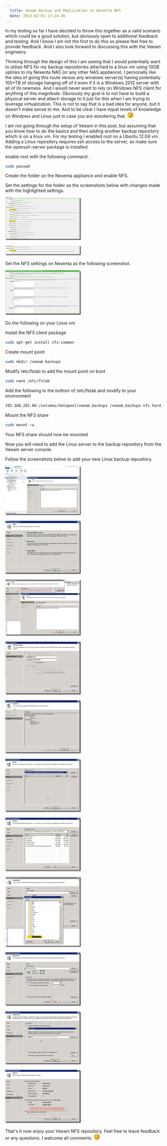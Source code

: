 ```yaml
---
  title: Veeam Backup and Replication to Nexenta NFS
  date: 2013-02-01 13:24:46
---
```


In my testing so far I have decided to throw this together as a valid
scenario which could be a good solution, but obviously open to
additional feedback and testing. And I know I am not the first to do
this so please feel free to provide feedback. And I also look forward to
discussing this with the Veeam engineers.

Thinking through the design of this I am seeing that I would potentially
want to utilize NFS for my backup repositories attached to a linux vm
using 10GB uplinks to my Nexenta NAS (or any other NAS appliance). I
personally like the idea of going this route versus any windows
server(s) having potentially 100+TB of storage hanging off of it even if
it is a Windows 2012 server with all of its newness. And I would never
want to rely on Windows NFS client for anything of this magnitude.
Obviously my goal is to not have to build a physical server and attach
storage to it just for this when I am trying to leverage virtualization.
This is not to say that is a bad idea for anyone, but it doesn't make
sense to me. And to be clear I have equal levels of knowledge on Windows
and Linux just in case you are wondering that.
![Smile](../../assets/wlEmoticon-smile.png)

I am not going through the setup of Veeam in this post, but assuming
that you know how to do the basics and then adding another backup
repository which is on a linux vm. For my testing I enabled root on a
Ubuntu 12.04 vm. Adding a Linux repository requires ssh access to the
server, so make sure the openssh-server package is installed.

enable root with the following command.

```bash
sudo passwd
```

Create the folder on the Nexenta appliance and enable NFS.

Set the settings for the folder as the screenshots below with changes
made with the highlighted settings.

![12-50-28](../../assets/12-50-28_thumb.png "12-50-28")

![12-50-47](../../assets/12-50-47_thumb.png "12-50-47")

Set the NFS settings on Nexenta as the following screenshot.

![12-47-36](../../assets/12-47-36_thumb.png "12-47-36")

Do the following on your Linux vm

Install the NFS client package

```bash
sudo apt-get install nfs-common
```

Create mount point

```bash
sudo mkdir /veeam backups
```

Modify /etc/fstab to add the mount point on boot

```bash
sudo nano /etc/fstab
```

Add the following to the bottom of /etc/fstab and modify to your
environment

```bash
192.168.202.60:/volumes/datapool/veeam_backups /veeam_backups nfs hard,intr,nfsvers=3,tcp,bg,_netdev,auto,nolock 0 0
```

Mount the NFS share

```bash
sudo mount –a
```

Your NFS share should now be mounted

Now you will need to add the Linux server to the backup repository from
the Veeam server console.

Follow the screenshots below to add your new Linux backup repository.

![13-02-16](../../assets/13-02-16_thumb.png "13-02-16")

![13-02-38](../../assets/13-02-38_thumb.png "13-02-38")

![13-03-08](../../assets/13-03-08_thumb.png "13-03-08")

![13-03-28](../../assets/13-03-28_thumb.png "13-03-28")

![13-03-39](../../assets/13-03-39_thumb.png "13-03-39")

![13-04-02](../../assets/13-04-02_thumb.png "13-04-02")

![13-04-22](../../assets/13-04-22_thumb.png "13-04-22")

![13-04-37](../../assets/13-04-37_thumb.png "13-04-37")

![13-04-51](../../assets/13-04-51_thumb.png "13-04-51")

![13-04-59](../../assets/13-04-59_thumb.png "13-04-59")

![13-05-24](../../assets/13-05-24_thumb.png "13-05-24")

That's it now enjoy your Veeam NFS repository. Feel free to leave
feedback or any questions. I welcome all comments.
![Smile](../../assets/wlEmoticon-smile.png)
